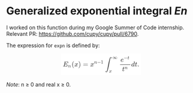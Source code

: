 # Generalized exponential integral *En*

I worked on this function during my Google Summer of Code internship. Relevant PR: https://github.com/cupy/cupy/pull/6790.

The expression for `expn` is defined by:

<p align="center">
      <img src = "/extras/expn.png">
</p>

*Note*: n ≥ 0 and real x ≥ 0.
